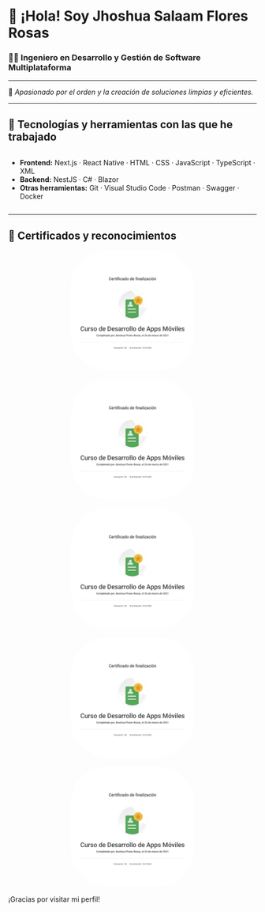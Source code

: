 # 👋 ¡Hola! Soy Jhoshua Salaam Flores Rosas

### 👨‍💻 Ingeniero en Desarrollo y Gestión de Software Multiplataforma

---

🎯 _Apasionado por el orden y la creación de soluciones limpias y eficientes._

---

## 🧰 Tecnologías y herramientas con las que he trabajado

<div style="display: flex; flex-wrap: wrap; gap: 10px;">

- **Frontend:** Next.js · React Native · HTML · CSS · JavaScript · TypeScript · XML  
- **Backend:** NestJS · C# · Blazor  
- **Otras herramientas:** Git · Visual Studio Code · Postman · Swagger · Docker

</div>

---

## 🏅 Certificados y reconocimientos

<div align="center" style="display: flex; flex-wrap: wrap; gap: 15px; justify-content: space-evenly; align-items:center;">

  <a href="./certificados/certificado1.jpg" target="_blank">
    <img src="./certificados/certificado1.jpg" alt="Certificado 1" width="250px" style="border-radius: 30%;" />
  </a>

  <a href="./certificados/certificado2.jpg" target="_blank">
    <img src="./certificados/certificado1.jpg" alt="Certificado 1"  width="250px" style="border-radius: 30%;" />
  </a>

  <a href="./certificados/certificado3.jpg" target="_blank">
    <img src="./certificados/certificado1.jpg" alt="Certificado 1"  width="250px" style="border-radius: 30%;" />
  </a>

  <a href="./certificados/certificado4.jpg" target="_blank">
    <img src="./certificados/certificado1.jpg" alt="Certificado 1"  width="250px" style="border-radius: 30%;" />
  </a>

  <a href="./certificados/certificado5.png" target="_blank">
    <img src="./certificados/certificado1.jpg" alt="Certificado 1"  width="250px" style="border-radius: 30%;" />
  </a>

</div>

¡Gracias por visitar mi perfil!
